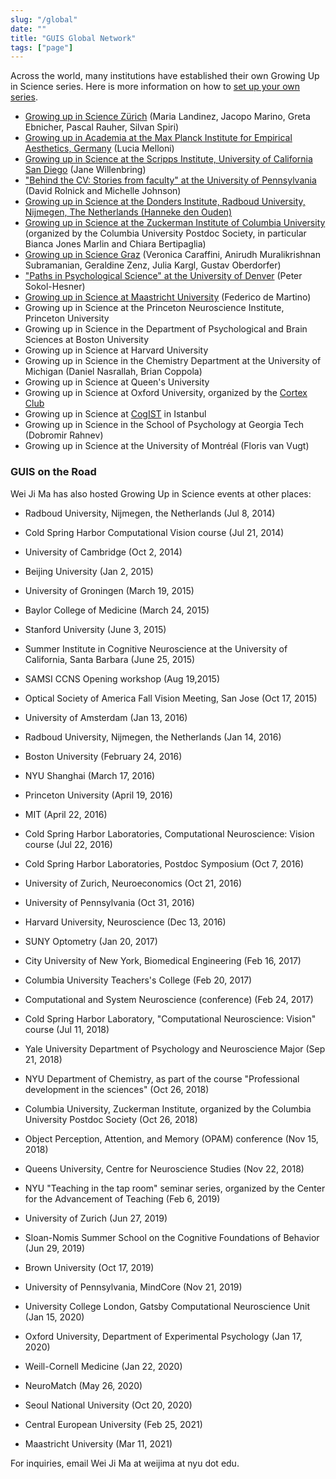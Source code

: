 ```yaml
---
slug: "/global"
date: ""
title: "GUIS Global Network"
tags: ["page"]
---
```

Across the world, many institutions have established their own Growing Up in Science series. Here is more information on how to [set up your own series](/participate/).

- <a href="https://www.facebook.com/GrowingUpInScience/">Growing up in Science Zürich</a> (Maria Landinez, Jacopo Marino, Greta Ebnicher, Pascal Rauher, Silvan Spiri)
- <a href="https://www.aesthetics.mpg.de/en/the-institute/events/growing-up-in-science.html">Growing up in Academia at the Max Planck Institute for Empirical Aesthetics, Germany</a> (Lucia Melloni)
- <a href="https://scripps.ucsd.edu/events/growing-science-1">Growing up in Science at the Scripps Institute, University of California San Diego</a> (Jane Willenbring)
- <a href="https://mindcore.sas.upenn.edu/behind-the-cv/">"Behind the CV: Stories from faculty" at the University of Pennsylvania</a> (David Rolnick and Michelle Johnson)
- <a href="https://www.ru.nl/donders/agenda/agenda/@1193045/growing-up-science-yael-niv-princeton-university/">Growing up in Science at the Donders Institute, Radboud University, Nijmegen, The Netherlands (Hanneke den Ouden)</a>
-  <a href="https://zuckermaninstitute.columbia.edu/growing-science">Growing up in Science at the Zuckerman Institute of Columbia University</a> (organized by the Columbia University Postdoc Society, in particular Bianca Jones Marlin and Chiara Bertipaglia)
- <a href="https://www.facebook.com/GUISGraz/">Growing up in Science Graz</a> (Veronica Caraffini, Anirudh Muralikrishnan Subramanian, Geraldine Zenz, Julia Kargl, Gustav Oberdorfer)
- <a href="https://www.du.edu/ahss/psychology/pips/index.html">"Paths in Psychological Science" at the University of Denver</a> (Peter Sokol-Hesner)
- <a href="https://www.maastrichtuniversity.nl/research/maastricht-young-academy/upcoming-mya-events/growing-science">Growing up in Science at Maastricht University</a> (Federico de Martino)
- Growing up in Science at the Princeton Neuroscience Institute, Princeton University
-  Growing up in Science in the Department of Psychological and Brain Sciences at Boston University
- Growing up in Science at Harvard University
- Growing up in Science in the Chemistry Department at the University of Michigan (Daniel Nasrallah, Brian Coppola)
- Growing up in Science at Queen's University
- Growing up in Science at Oxford University, organized by the <a href="https://cortexclub.com">Cortex Club</a> 
- Growing up in Science at <a href="https://www.cog-ist.com/faaliyetler?lang=en">CogIST</a> in Istanbul
- Growing up in Science in the School of Psychology at Georgia Tech (Dobromir Rahnev)
- Growing up in Science at the University of Montréal (Floris van Vugt)


### GUIS on the Road

Wei Ji Ma has also hosted Growing Up in Science events at other places:

- Radboud University, Nijmegen, the Netherlands (Jul 8, 2014)
- Cold Spring Harbor Computational Vision course (Jul 21, 2014)
- University of Cambridge (Oct 2, 2014)
- Beijing University (Jan 2, 2015)
- University of Groningen (March 19, 2015)
- Baylor College of Medicine (March 24, 2015)
- Stanford University (June 3, 2015)
- Summer Institute in Cognitive Neuroscience at the University of California, Santa Barbara (June 25, 2015)
- SAMSI CCNS Opening workshop (Aug 19,2015)
- Optical Society of America Fall Vision Meeting, San Jose (Oct 17, 2015)
- University of Amsterdam (Jan 13, 2016)
- Radboud University, Nijmegen, the Netherlands (Jan 14, 2016)

- Boston University (February 24, 2016)
- NYU Shanghai (March 17, 2016)
- Princeton University (April 19, 2016)
- MIT (April 22, 2016)
- Cold Spring Harbor Laboratories, Computational Neuroscience: Vision course (Jul 22, 2016)
- Cold Spring Harbor Laboratories, Postdoc Symposium (Oct 7, 2016)
- University of Zurich, Neuroeconomics (Oct 21, 2016)
- University of Pennsylvania (Oct 31, 2016)
- Harvard University, Neuroscience (Dec 13, 2016)
- SUNY Optometry (Jan 20, 2017)
- City University of New York, Biomedical Engineering (Feb 16, 2017)
- Columbia University Teachers's College (Feb 20, 2017)
- Computational and System Neuroscience (conference) (Feb 24, 2017)
- Cold Spring Harbor Laboratory, "Computational Neuroscience: Vision" course (Jul 11, 2018)
- Yale University Department of Psychology and Neuroscience Major (Sep 21, 2018)
-  NYU Department of Chemistry, as part of the course "Professional development in the sciences" (Oct 26, 2018)
-  Columbia University, Zuckerman Institute, organized by the Columbia University Postdoc Society (Oct 26, 2018)
-  Object Perception, Attention, and Memory (OPAM) conference (Nov 15, 2018)
-  Queens University, Centre for Neuroscience Studies (Nov 22, 2018)
- NYU "Teaching in the tap room" seminar series, organized by the Center for the Advancement of Teaching (Feb 6, 2019)
- University of Zurich (Jun 27, 2019)
- Sloan-Nomis Summer School on the Cognitive Foundations of Behavior (Jun 29, 2019)
- Brown University (Oct 17, 2019)
- University of Pennsylvania, MindCore (Nov 21, 2019)
- University College London, Gatsby Computational Neuroscience Unit (Jan 15, 2020)
- Oxford University, Department of Experimental Psychology (Jan 17, 2020)
- Weill-Cornell Medicine (Jan 22, 2020)
- NeuroMatch (May 26, 2020)
- Seoul National University (Oct 20, 2020)
- Central European University (Feb 25, 2021)
- Maastricht University (Mar 11, 2021)

For inquiries, email Wei Ji Ma at weijima at nyu dot edu.


